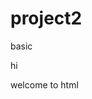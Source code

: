 # project2
basic 
<html>
  <head>hi
  </head>
  <body>
    <p>welcome to html</p>
  </body>
</html>
